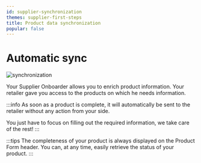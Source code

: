 ```yaml
---
id: supplier-synchronization
themes: supplier-first-steps
title: Product data synchronization
popular: false
---
```


# Automatic sync

![synchronization](onboarder-helpcenter/content/img/synchronization.svg)


Your Supplier Onboarder allows you to enrich product information. Your retailer gave you access to the products on which he needs information.

:::info
As soon as a product is complete, it will automatically be sent to the retailer without any action from your side.

You just have to focus on filling out the required information, we take care of the rest!
:::

:::tips
The completeness of your product is always displayed on the Product Form header. You can, at any time, easily retrieve the status of your product.
:::
